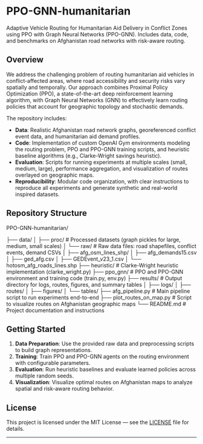 # PPO-GNN-humanitarian
Adaptive Vehicle Routing for Humanitarian Aid Delivery in Conflict Zones using PPO with Graph Neural Networks (PPO-GNN). Includes data, code, and benchmarks on Afghanistan road networks with risk-aware routing.
## Overview

We address the challenging problem of routing humanitarian aid vehicles in conflict-affected areas, where road accessibility and security risks vary spatially and temporally. Our approach combines Proximal Policy Optimization (PPO), a state-of-the-art deep reinforcement learning algorithm, with Graph Neural Networks (GNN) to effectively learn routing policies that account for geographic topology and stochastic demands.

The repository includes:

- **Data**: Realistic Afghanistan road network graphs, georeferenced conflict event data, and humanitarian aid demand profiles.
- **Code**: Implementation of custom OpenAI Gym environments modeling the routing problem, PPO and PPO-GNN training scripts, and heuristic baseline algorithms (e.g., Clarke-Wright savings heuristic).
- **Evaluation**: Scripts for running experiments at multiple scales (small, medium, large), performance aggregation, and visualization of routes overlayed on geographic maps.
- **Reproducibility**: Modular code organization, with clear instructions to reproduce all experiments and generate synthetic and real-world inspired datasets.

## Repository Structure
PPO-GNN-humanitarian/

├── data/
│ ├── proc/ # Processed datasets (graph pickles for large, medium, small scales)
│ └── raw/ # Raw data files: road shapefiles, conflict events, demand CSVs
│ ├── afg_osm_lines_shp/
│ ├── afg_demands15.csv
│ ├── ged_afg.csv
│ ├── GEDEvent_v23_1.csv
│ └── hotosm_afg_roads_lines.shp
├── heuristic/ # Clarke-Wright heuristic implementation (clarke_wright.py)
├── ppo_gnn/ # PPO and PPO-GNN environment and training code (train.py, env.py)
├── results/ # Output directory for logs, routes, figures, and summary tables
│ ├── logs/
│ ├── routes/
│ ├── figures/
│ └── tables/
├── afg_pipeline.py # Main pipeline script to run experiments end-to-end
├── plot_routes_on_map.py # Script to visualize routes on Afghanistan geographic maps
└── README.md # Project documentation and instructions

## Getting Started

1. **Data Preparation**: Use the provided raw data and preprocessing scripts to build graph representations.
2. **Training**: Train PPO and PPO-GNN agents on the routing environment with configurable parameters.
3. **Evaluation**: Run heuristic baselines and evaluate learned policies across multiple random seeds.
4. **Visualization**: Visualize optimal routes on Afghanistan maps to analyze spatial and risk-aware routing behavior.

## License

This project is licensed under the MIT License — see the [LICENSE](LICENSE) file for details.

---
